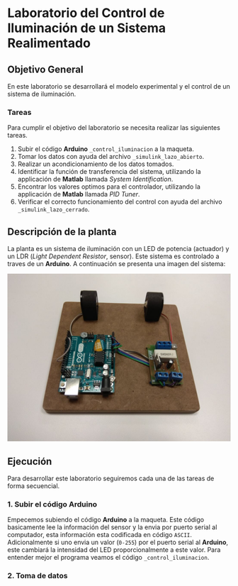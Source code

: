 # Laboratorio del Control de Iluminación de un Sistema Realimentado

## Objetivo General

En este laboratorio se desarrollará el modelo experimental y el control de un sistema de iluminación.

### Tareas

Para cumplir el objetivo del laboratorio se necesita realizar las siguientes tareas.

1. Subir el código **Arduino** `_control_iluminacion` a la maqueta.
2. Tomar los datos con ayuda del archivo `_simulink_lazo_abierto`. 
3. Realizar un acondicionamiento de los datos tomados.
4. Identificar la función de transferencia del sistema, utilizando la applicación de **Matlab** llamada _System Identification_.
5. Encontrar los valores optimos para el controlador, utilizando la applicación de **Matlab** llamada _PID Tuner_.
6. Verificar el correcto funcionamiento del control con ayuda del archivo `_simulink_lazo_cerrado`.

## Descripción de la planta

La planta es un sistema de iluminación con un LED de potencia (actuador) y un LDR (_Light Dependent Resistor_, sensor). Este sistema es controlado a traves de un **Arduino**. A continuación se presenta una imagen del sistema:

![maqueta](lab_01_planta.jpeg "Maqueta de laboratio para el control de iluminación.")

## Ejecución

Para desarrollar este laboratorio seguiremos cada una de las tareas de forma secuencial.

### 1. Subir el código **Arduino**

Empecemos subiendo el código **Arduino** a la maqueta. Este código basicamente lee la información del sensor y la envia por puerto serial al computador, esta información esta codificada en código `ASCII`. Adicionalmente si uno envia un valor (`0-255`) por el puerto serial al **Arduino**, este cambiará la intensidad del LED proporcionalmente a este valor. Para entender mejor el programa veamos el código `_control_iluminacion`.

### 2. Toma de datos
